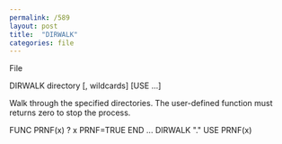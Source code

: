 ```yaml
---
permalink: /589
layout: post
title:  "DIRWALK"
categories: file
---
```

File

DIRWALK directory [, wildcards] [USE ...]

Walk through the specified directories. The user-defined function must returns zero to stop the process.


FUNC PRNF(x)
  ? x
  PRNF=TRUE
END
...
DIRWALK "." USE PRNF(x)

